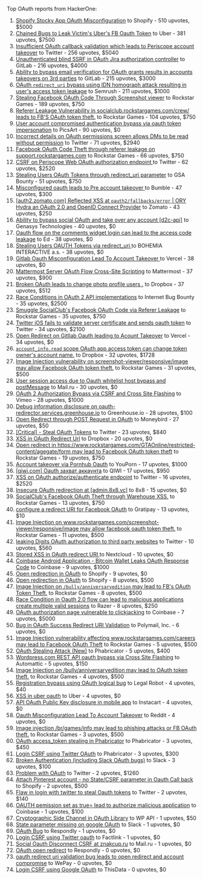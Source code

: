 Top OAuth reports from HackerOne:

1. [Shopify Stocky App OAuth Misconfiguration](https://hackerone.com/reports/740989) to Shopify - 510 upvotes, $5000
2. [Chained Bugs to Leak Victim's Uber's FB Oauth Token](https://hackerone.com/reports/202781) to Uber - 381 upvotes, $7500
3. [Insufficient OAuth callback validation which leads to Periscope account takeover](https://hackerone.com/reports/110293) to Twitter - 256 upvotes, $5040
4. [Unauthenticated blind SSRF in OAuth Jira authorization controller](https://hackerone.com/reports/398799) to GitLab - 216 upvotes, $4000
5. [Ability to bypass email verification for OAuth grants results in accounts takeovers on 3rd parties](https://hackerone.com/reports/922456) to GitLab - 215 upvotes, $3000
6. [OAuth `redirect_uri` bypass using IDN homograph attack resulting in user's access token leakage](https://hackerone.com/reports/861940) to Semrush - 211 upvotes, $1000
7. [Stealing Facebook OAuth Code Through Screenshot viewer](https://hackerone.com/reports/488269) to Rockstar Games - 189 upvotes, $750
8. [Referer Leakage Vulnerability in  socialclub.rockstargames.com/crew/ leads to FB'S OAuth token theft.](https://hackerone.com/reports/787160) to Rockstar Games - 104 upvotes, $750
9. [User account compromised authentication bypass via oauth token impersonation](https://hackerone.com/reports/739321) to PicsArt - 90 upvotes, $0
10. [Incorrect details on OAuth permissions screen allows DMs to be read without permission](https://hackerone.com/reports/434763) to Twitter - 71 upvotes, $2940
11. [Facebook OAuth Code Theft through referer leakage on support.rockstargames.com](https://hackerone.com/reports/482743) to Rockstar Games - 66 upvotes, $750
12. [CSRF on Periscope Web OAuth authorization endpoint ](https://hackerone.com/reports/215381) to Twitter - 62 upvotes, $2520
13. [Stealing Users OAuth Tokens through redirect_uri parameter](https://hackerone.com/reports/665651) to GSA Bounty - 51 upvotes, $750
14. [Misconfigured oauth leads to Pre account takeover ](https://hackerone.com/reports/1074047) to Bumble - 47 upvotes, $300
15. [[auth2.zomato.com] Reflected XSS at `oauth2/fallbacks/error` | ORY Hydra an OAuth 2.0 and OpenID Connect Provider](https://hackerone.com/reports/456333) to Zomato - 43 upvotes, $250
16. [Ability to bypass social OAuth and take over any account [d2c-api]](https://hackerone.com/reports/729960) to Genasys Technologies - 40 upvotes, $0
17. [Oauth flow on the comments widget login can lead to the access code leakage](https://hackerone.com/reports/292783) to Ed - 38 upvotes, $0
18. [Stealing Users OAUTH Tokens via redirect_uri ](https://hackerone.com/reports/405100) to BOHEMIA INTERACTIVE a.s. - 38 upvotes, $0
19. [Gitlab Oauth Misconfiguration Lead To Account Takeover ](https://hackerone.com/reports/541701) to Vercel - 38 upvotes, $0
20. [Mattermost Server OAuth Flow Cross-Site Scripting](https://hackerone.com/reports/1216203) to Mattermost - 37 upvotes, $900
21. [Broken OAuth leads to change photo profile users .](https://hackerone.com/reports/642475) to Dropbox - 37 upvotes, $512
22. [Race Conditions in OAuth 2 API implementations](https://hackerone.com/reports/55140) to Internet Bug Bounty - 35 upvotes, $2500
23. [Smuggle SocialClub's Facebook OAuth Code via Referer Leakage](https://hackerone.com/reports/342709) to Rockstar Games - 35 upvotes, $750
24. [Twitter iOS fails to validate server certificate and sends oauth token](https://hackerone.com/reports/168538) to Twitter - 34 upvotes, $2100
25. [Open Redirect on Gitllab Oauth leading to Acount Takeover](https://hackerone.com/reports/677617) to Vercel - 34 upvotes, $0
26. [`account_info.read` scope OAuth app access token can change token owner's account name.](https://hackerone.com/reports/1031240) to Dropbox - 32 upvotes, $1728
27. [Image Injection vulnerability on screenshot-viewer/responsive/image may allow Facebook OAuth token theft.](https://hackerone.com/reports/655288) to Rockstar Games - 31 upvotes, $500
28. [User session access due to Oauth whitelist host bypass and postMessage](https://hackerone.com/reports/875938) to Mail.ru - 30 upvotes, $0
29. [OAuth 2 Authorization Bypass via CSRF and Cross Site Flashing](https://hackerone.com/reports/136582) to Vimeo - 28 upvotes, $1000
30. [Debug information disclosure on oauth-redirector.services.greenhouse.io](https://hackerone.com/reports/315205) to Greenhouse.io - 28 upvotes, $100
31. [Open Redirect through POST Request in OAuth](https://hackerone.com/reports/1129761) to Moneybird - 27 upvotes, $50
32. [[Critical] - Steal OAuth Tokens](https://hackerone.com/reports/131202) to Twitter - 23 upvotes, $840
33. [XSS in OAuth Redirect Url](https://hackerone.com/reports/163707) to Dropbox - 20 upvotes, $0
34. [Open redirect in https://www.rockstargames.com/GTAOnline/restricted-content/agegate/form may lead to Facebook OAuth token theft](https://hackerone.com/reports/798121) to Rockstar Games - 19 upvotes, $750
35. [Account takeover via Pornhub Oauth](https://hackerone.com/reports/192648) to YouPorn - 17 upvotes, $1000
36. [[qiwi.com] Oauth захват аккаунта](https://hackerone.com/reports/159507) to QIWI - 17 upvotes, $950
37. [XSS on OAuth authorize/authenticate endpoint](https://hackerone.com/reports/87040) to Twitter - 16 upvotes, $2520
38. [Insecure OAuth redirection at [admin.8x8.vc]](https://hackerone.com/reports/770548) to 8x8 - 15 upvotes, $0
39. [SocialClub's Facebook OAuth Theft through Warehouse XSS.](https://hackerone.com/reports/316948) to Rockstar Games - 13 upvotes, $750
40. [configure a redirect URI for Facebook OAuth](https://hackerone.com/reports/140432) to Gratipay - 13 upvotes, $10
41. [Image Injection on www.rockstargames.com/screenshot-viewer/responsive/image may allow facebook oauth token theft.](https://hackerone.com/reports/497655) to Rockstar Games - 11 upvotes, $500
42. [leaking Digits OAuth authorization to third party websites](https://hackerone.com/reports/166942) to Twitter - 10 upvotes, $560
43. [Stored XSS in OAuth redirect URI ](https://hackerone.com/reports/261138) to Nextcloud - 10 upvotes, $0
44. [Coinbase Android Application - Bitcoin Wallet Leaks OAuth Response Code](https://hackerone.com/reports/5314) to Coinbase - 9 upvotes, $1000
45. [Open redirection in OAuth](https://hackerone.com/reports/405697) to Shopify - 9 upvotes, $0
46. [Open redirection in OAuth](https://hackerone.com/reports/55525) to Shopify - 8 upvotes, $500
47. [Image Injection on `/bully/anniversaryedition` may lead to FB's OAuth Token Theft.](https://hackerone.com/reports/659784) to Rockstar Games - 8 upvotes, $500
48. [Race Condition in Oauth 2.0 flow can lead to malicious applications create multiple valid sessions](https://hackerone.com/reports/699112) to Razer - 8 upvotes, $250
49. [OAuth authorization page vulnerable to clickjacking](https://hackerone.com/reports/65825) to Coinbase - 7 upvotes, $5000
50. [Bug in OAuth Success Redirect URI Validation](https://hackerone.com/reports/753547) to Polymail, Inc. - 6 upvotes, $0
51. [Image Injection vulnerability affecting www.rockstargames.com/careers may lead to Facebook OAuth Theft](https://hackerone.com/reports/491654) to Rockstar Games - 5 upvotes, $500
52. [OAuth Stealing Attack (New)](https://hackerone.com/reports/3930) to Phabricator - 5 upvotes, $400
53. [Wordpress.com REST API oauth bypass via Cross Site Flashing](https://hackerone.com/reports/176308) to Automattic - 5 upvotes, $150
54. [Image Injection on /bully/anniversaryedition may lead to OAuth token theft.](https://hackerone.com/reports/498358) to Rockstar Games - 4 upvotes, $500
55. [Registration bypass using OAuth logical bug](https://hackerone.com/reports/64946) to Legal Robot - 4 upvotes, $40
56. [XSS in uber oauth](https://hackerone.com/reports/131052) to Uber - 4 upvotes, $0
57. [API OAuth Public Key disclosure in mobile app](https://hackerone.com/reports/160120) to Instacart - 4 upvotes, $0
58. [Oauth Misconfiguration Lead To Account Takeover](https://hackerone.com/reports/1212374) to Reddit - 4 upvotes, $0
59. [Image injection /br/games/info may lead to phishing attacks or FB OAuth theft.](https://hackerone.com/reports/510388) to Rockstar Games - 3 upvotes, $500
60. [OAuth access_token stealing in Phabricator](https://hackerone.com/reports/3596) to Phabricator - 3 upvotes, $450
61. [Login CSRF using Twitter OAuth](https://hackerone.com/reports/2228) to Phabricator - 3 upvotes, $300
62. [Broken Authentication (including Slack OAuth bugs)](https://hackerone.com/reports/2559) to Slack - 3 upvotes, $100
63. [Problem with OAuth](https://hackerone.com/reports/46485) to Twitter - 2 upvotes, $1260
64. [Attach Pinterest account - no State/CSRF parameter in Oauth Call back](https://hackerone.com/reports/111218) to Shopify - 2 upvotes, $500
65. [Flaw in login with twitter to steal Oauth tokens](https://hackerone.com/reports/44492) to Twitter - 2 upvotes, $140
66. [OAUTH pemission set as true= lead to authorize malicious application](https://hackerone.com/reports/87561) to Coinbase - 1 upvotes, $100
67. [Cryptographic Side Channel in OAuth Library](https://hackerone.com/reports/31168) to WP API - 1 upvotes, $50
68. [State parameter missing on google OAuth](https://hackerone.com/reports/2688) to Slack - 1 upvotes, $0
69. [OAuth Bug](https://hackerone.com/reports/9460) to Respondly - 1 upvotes, $0
70. [Login CSRF using Twitter oauth](https://hackerone.com/reports/13555) to Factlink - 1 upvotes, $0
71. [Social Oauth Disconnect CSRF at znakcup.ru](https://hackerone.com/reports/1074869) to Mail.ru - 1 upvotes, $0
72. [OAuth open redirect](https://hackerone.com/reports/7900) to Respondly - 0 upvotes, $0
73. [oauth redirect uri validation bug leads to open redirect and account compromise](https://hackerone.com/reports/20661) to WePay - 0 upvotes, $0
74. [Login CSRF using Google OAuth](https://hackerone.com/reports/118737) to ThisData - 0 upvotes, $0
